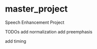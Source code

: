 master_project
==============
Speech Enhancement Project

TODOs
add normalization
add preemphasis

add timing
